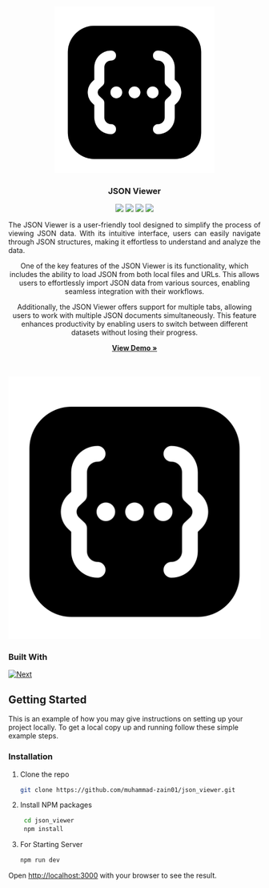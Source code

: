 <br />
<div align="center">
<img src="https://raw.githubusercontent.com/Muhammad-Zain01/json_viewer/main/preview.png" style="width: 320px;" />
<h3 align="center">JSON Viewer</h3>
<div>
    <a href="https://github.com/muhammad-zain01/json_viewer/graphs/contributors"><img src="https://img.shields.io/github/contributors/muhammad-zain01/json_viewer.svg?style=for-the-badge" /></a>
    <a href="https://github.com/muhammad-zain01/json_viewer/network/members"><img src="https://img.shields.io/github/forks/muhammad-zain01/json_viewer.svg?style=for-the-badge" /></a>
    <a href="https://github.com/muhammad-zain01/json_viewer/stargazers"><img src="https://img.shields.io/github/stars/muhammad-zain01/json_viewer.svg?style=for-the-badge" /></a>
    <a href="https://github.com/muhammad-zain01/json_viewer/issues"><img src="https://img.shields.io/github/issues/muhammad-zain01/json_viewer.svg?style=for-the-badge" /></a>
</div>

  <p align="center" style="text-align: justify;">
The JSON Viewer is a user-friendly tool designed to simplify the process of viewing JSON data. With its intuitive interface, users can easily navigate through JSON structures, making it effortless to understand and analyze the data.

One of the key features of the JSON Viewer is its functionality, which includes the ability to load JSON from both local files and URLs. This allows users to effortlessly import JSON data from various sources, enabling seamless integration with their workflows.

Additionally, the JSON Viewer offers support for multiple tabs, allowing users to work with multiple JSON documents simultaneously. This feature enhances productivity by enabling users to switch between different datasets without losing their progress.

  </p>
    <a href="https://json-viewer.muhammad-zain.com/"><strong>View Demo »</strong></a>
    <br />
    <br />
    <br />
</div>

[![Preview][product-screenshot]](https://typing-application.vercel.app/)

### Built With

[![Next][Next.js]][Next-url]

## Getting Started

This is an example of how you may give instructions on setting up your project locally.
To get a local copy up and running follow these simple example steps.

### Installation

1. Clone the repo
   ```sh
   git clone https://github.com/muhammad-zain01/json_viewer.git
   ```
2. Install NPM packages
   ```sh
    cd json_viewer
    npm install
   ```
3. For Starting Server
   ```sh
   npm run dev
   ```

Open [http://localhost:3000](http://localhost:5173) with your browser to see the result.

[contributors-shield]: https://img.shields.io/github/contributors/muhammad-zain01/json_viewer.svg?style=for-the-badge
[contributors-url]: https://github.com/muhammad-zain01/json_viewer/graphs/contributors
[forks-shield]: https://img.shields.io/github/forks/muhammad-zain01/json_viewer.svg?style=for-the-badge
[forks-url]: https://github.com/muhammad-zain01/json_viewer/network/members
[stars-shield]: https://img.shields.io/github/stars/muhammad-zain01/json_viewer.svg?style=for-the-badge
[stars-url]: https://github.com/muhammad-zain01/json_viewer/stargazers
[issues-shield]: https://img.shields.io/github/issues/muhammad-zain01/json_viewer.svg?style=for-the-badge
[issues-url]: https://github.com/muhammad-zain01/json_viewer/issues
[license-shield]: https://img.shields.io/github/license/muhammad-zain01/json_viewer.svg?style=for-the-badge
[license-url]: https://github.com/muhammad-zain01/json_viewer/blob/master/LICENSE.txt
[linkedin-shield]: https://img.shields.io/badge/-LinkedIn-black.svg?style=for-the-badge&logo=linkedin&colorB=555
[linkedin-url]: https://linkedin.com/in/linkedin_username
[product-screenshot]: https://raw.githubusercontent.com/Muhammad-Zain01/json_viewer/main/preview.png
[product-screenshot2]: https://raw.githubusercontent.com/Muhammad-Zain01/json_viewer/main/preview2.png
[Next.js]: https://img.shields.io/badge/next.js-000000?style=for-the-badge&logo=nextdotjs&logoColor=white
[Express.js]: https://img.shields.io/badge/express.js-f1dd1c?style=for-the-badge
[Node.js]: https://img.shields.io/badge/Node.js-43853D?style=for-the-badge&logo=node.js&logoColor=white
[Next-url]: https://nextjs.org/
[React.js]: https://img.shields.io/badge/React-4A4A55?style=for-the-badge&logo=react&logoColor=white
[React-url]: https://reactjs.org/
[Vue.js]: https://img.shields.io/badge/Vue.js-35495E?style=for-the-badge&logo=vuedotjs&logoColor=4FC08D
[Vue-url]: https://vuejs.org/
[Angular.io]: https://img.shields.io/badge/Angular-DD0031?style=for-the-badge&logo=angular&logoColor=white
[Angular-url]: https://angular.io/
[Svelte.dev]: https://img.shields.io/badge/Svelte-4A4A55?style=for-the-badge&logo=svelte&logoColor=FF3E00
[Svelte-url]: https://svelte.dev/
[Laravel.com]: https://img.shields.io/badge/Laravel-FF2D20?style=for-the-badge&logo=laravel&logoColor=white
[Laravel-url]: https://laravel.com
[Bootstrap.com]: https://img.shields.io/badge/Bootstrap-563D7C?style=for-the-badge&logo=bootstrap&logoColor=white
[Bootstrap-url]: https://getbootstrap.com
[JQuery.com]: https://img.shields.io/badge/jQuery-0769AD?style=for-the-badge&logo=jquery&logoColor=white
[JQuery-url]: https://jquery.com
